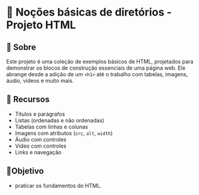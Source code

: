 # 📘 Noções básicas de diretórios - Projeto HTML

## 📖 Sobre
Este projeto é uma coleção de exemplos básicos de HTML, projetados para demonstrar os blocos de construção essenciais de uma página web.
Ele abrange desde a adição de um `<h1>` até o trabalho com tabelas, imagens, áudio, vídeos e muito mais.

## 🚀 Recursos
- Títulos e parágrafos
- Listas (ordenadas e não ordenadas)
- Tabelas com linhas e colunas
- Imagens com atributos (`src`, `alt`, `width`)
- Áudio com controles
- Vídeo com controles
- Links e navegação

## 🏹Objetivo
- praticar os fundamentos do HTML.
